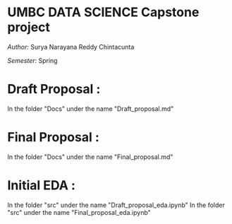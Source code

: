 # UMBC DATA SCIENCE Capstone project
*Author:* Surya Narayana Reddy Chintacunta 

*Semester:* Spring

# Draft Proposal :
In the folder "Docs" under the name "Draft_proposal.md"

# Final Proposal :
In the folder "Docs" under the name "Final_proposal.md"

# Initial EDA :
In the folder "src" under the name "Draft_proposal_eda.ipynb"
In the folder "src" under the name "Final_proposal_eda.ipynb"
